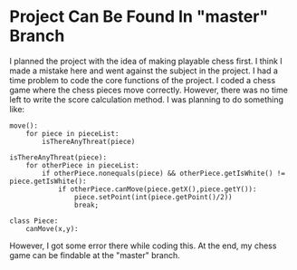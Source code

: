 # Project Can Be Found In "master" Branch
I planned the project with the idea of making playable chess first. I think I made a mistake here and went against the subject in the project. I had a time problem to code the core functions of the project. I coded a chess game where the chess pieces move correctly. However, there was no time left to write the score calculation method. I was planning to do something like:

```
move():
    for piece in pieceList:
        isThereAnyThreat(piece)

isThereAnyThreat(piece):
    for otherPiece in pieceList:
        if otherPiece.nonequals(piece) && otherPiece.getIsWhite() != piece.getIsWhite():
            if otherPiece.canMove(piece.getX(),piece.getY()):
                piece.setPoint(int(piece.getPoint()/2))
                break;

class Piece:
    canMove(x,y):
```

However, I got some error there while coding this. At the end, my chess game can be findable at the "master" branch.
